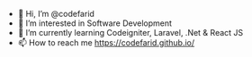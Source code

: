 - 👋 Hi, I’m @codefarid
- 👀 I’m interested in Software Development
- 🌱 I’m currently learning Codeigniter, Laravel, .Net & React JS  
- 📫 How to reach me https://codefarid.github.io/

